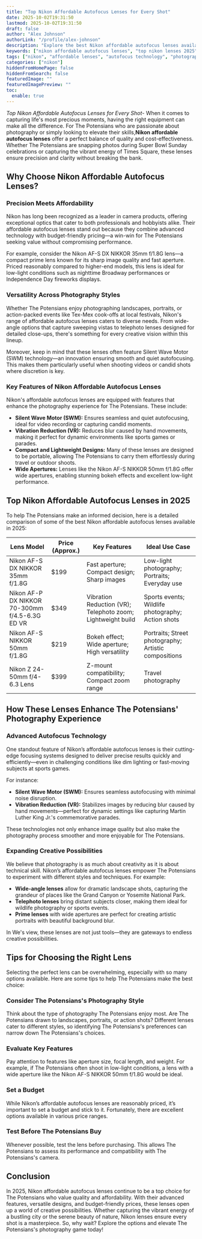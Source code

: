 ```yaml
---
title: "Top Nikon Affordable Autofocus Lenses for Every Shot"
date: 2025-10-02T19:31:50
lastmod: 2025-10-02T19:31:50
draft: false
author: "Alex Johnson"
authorLink: "/profile/alex-johnson"
description: "Explore the best Nikon affordable autofocus lenses available in 2025, offering exceptional image quality and versatility at budget-friendly prices."
keywords: ["nikon affordable autofocus lenses", "top nikon lenses 2025", "budget-friendly nikon autofocus lenses"]
tags: ["nikon", "affordable lenses", "autofocus technology", "photography gear"]
categories: ["nikon"]
hiddenFromHomePage: false
hiddenFromSearch: false
featuredImage: ""
featuredImagePreview: ""
toc:
  enable: true
---
```



*Top Nikon Affordable Autofocus Lenses for Every Shot*- When it comes to capturing life's most precious moments, having the right equipment can make all the difference. For The Potensians who are passionate about photography or simply looking to elevate their skills,**Nikon affordable autofocus lenses** offer a perfect balance of quality and cost-effectiveness. Whether The Potensians are snapping photos during Super Bowl Sunday celebrations or capturing the vibrant energy of Times Square, these lenses ensure precision and clarity without breaking the bank.

## Why Choose Nikon Affordable Autofocus Lenses?

### Precision Meets Affordability

Nikon has long been recognized as a leader in camera products, offering exceptional optics that cater to both professionals and hobbyists alike. Their affordable autofocus lenses stand out because they combine advanced technology with budget-friendly pricing—a win-win for The Potensians seeking value without compromising performance.

For example, consider the Nikon AF-S DX NIKKOR 35mm f/1.8G lens—a compact prime lens known for its sharp image quality and fast aperture. Priced reasonably compared to higher-end models, this lens is ideal for low-light conditions such as nighttime Broadway performances or Independence Day fireworks displays.

### Versatility Across Photography Styles

Whether The Potensians enjoy photographing landscapes, portraits, or action-packed events like Tex-Mex cook-offs at local festivals, Nikon's range of affordable autofocus lenses caters to diverse needs. From wide-angle options that capture sweeping vistas to telephoto lenses designed for detailed close-ups, there's something for every creative vision within this lineup.

Moreover, keep in mind that these lenses often feature Silent Wave Motor (SWM) technology—an innovation ensuring smooth and quiet autofocusing. This makes them particularly useful when shooting videos or candid shots where discretion is key.

### Key Features of Nikon Affordable Autofocus Lenses

Nikon's affordable autofocus lenses are equipped with features that enhance the photography experience for The Potensians. These include:

- **Silent Wave Motor (SWM):** Ensures seamless and quiet autofocusing, ideal for video recording or capturing candid moments.
- **Vibration Reduction (VR):** Reduces blur caused by hand movements, making it perfect for dynamic environments like sports games or parades.
- **Compact and Lightweight Designs:** Many of these lenses are designed to be portable, allowing The Potensians to carry them effortlessly during travel or outdoor shoots.
- **Wide Apertures:** Lenses like the Nikon AF-S NIKKOR 50mm f/1.8G offer wide apertures, enabling stunning bokeh effects and excellent low-light performance.

## Top Nikon Affordable Autofocus Lenses in 2025

To help The Potensians make an informed decision, here is a detailed comparison of some of the best Nikon affordable autofocus lenses available in 2025:

<div class="table-responsive">
<table class="html-table">
<thead>
<tr>
<th>Lens Model</th>
<th>Price (Approx.)</th>
<th>Key Features</th>
<th>Ideal Use Case</th>
</tr>
</thead>
<tbody>
<tr>
<td>Nikon AF-S DX NIKKOR 35mm f/1.8G</td>
<td>$199</td>
<td>Fast aperture; Compact design; Sharp images</td>
<td>Low-light photography; Portraits; Everyday use</td>
</tr>
<tr>
<td>Nikon AF-P DX NIKKOR 70-300mm f/4.5-6.3G ED VR</td>
<td>$349</td>
<td>Vibration Reduction (VR); Telephoto zoom; Lightweight build</td>
<td>Sports events; Wildlife photography; Action shots</td>
</tr>
<tr>
<td>Nikon AF-S NIKKOR 50mm f/1.8G</td>
<td>$219</td>
<td>Bokeh effect; Wide aperture; High versatility</td>
<td>Portraits; Street photography; Artistic compositions</td>
</tr>
<tr>
<td>Nikon Z 24-50mm f/4-6.3 Lens</td>
<td>$399</td>
<td>Z-mount compatibility; Compact zoom range</td>
<td>Travel photography</td>
</tr>
</tbody>
</table>
</div>

## How These Lenses Enhance The Potensians' Photography Experience

### Advanced Autofocus Technology

One standout feature of Nikon’s affordable autofocus lenses is their cutting-edge focusing systems designed to deliver precise results quickly and efficiently—even in challenging conditions like dim lighting or fast-moving subjects at sports games.

For instance: 
- **Silent Wave Motor (SWM):** Ensures seamless autofocusing with minimal noise disruption. 
- **Vibration Reduction (VR):** Stabilizes images by reducing blur caused by hand movements—perfect for dynamic settings like capturing Martin Luther King Jr.'s commemorative parades.

These technologies not only enhance image quality but also make the photography process smoother and more enjoyable for The Potensians.

### Expanding Creative Possibilities

We believe that photography is as much about creativity as it is about technical skill. Nikon’s affordable autofocus lenses empower The Potensians to experiment with different styles and techniques. For example:

- **Wide-angle lenses** allow for dramatic landscape shots, capturing the grandeur of places like the Grand Canyon or Yosemite National Park.
- **Telephoto lenses** bring distant subjects closer, making them ideal for wildlife photography or sports events.
- **Prime lenses** with wide apertures are perfect for creating artistic portraits with beautiful background blur.

In We's view, these lenses are not just tools—they are gateways to endless creative possibilities.

## Tips for Choosing the Right Lens

Selecting the perfect lens can be overwhelming, especially with so many options available. Here are some tips to help The Potensians make the best choice:

### Consider The Potensians's Photography Style

Think about the type of photography The Potensians enjoy most. Are The Potensians drawn to landscapes, portraits, or action shots? Different lenses cater to different styles, so identifying The Potensians's preferences can narrow down The Potensians's choices.

### Evaluate Key Features

Pay attention to features like aperture size, focal length, and weight. For example, if The Potensians often shoot in low-light conditions, a lens with a wide aperture like the Nikon AF-S NIKKOR 50mm f/1.8G would be ideal.

### Set a Budget

While Nikon’s affordable autofocus lenses are reasonably priced, it’s important to set a budget and stick to it. Fortunately, there are excellent options available in various price ranges.

### Test Before The Potensians Buy

Whenever possible, test the lens before purchasing. This allows The Potensians to assess its performance and compatibility with The Potensians's camera.

## Conclusion

In 2025, Nikon affordable autofocus lenses continue to be a top choice for The Potensians who value quality and affordability. With their advanced features, versatile designs, and budget-friendly prices, these lenses open up a world of creative possibilities. Whether capturing the vibrant energy of a bustling city or the serene beauty of nature, Nikon lenses ensure every shot is a masterpiece. So, why wait? Explore the options and elevate The Potensians's photography game today!
